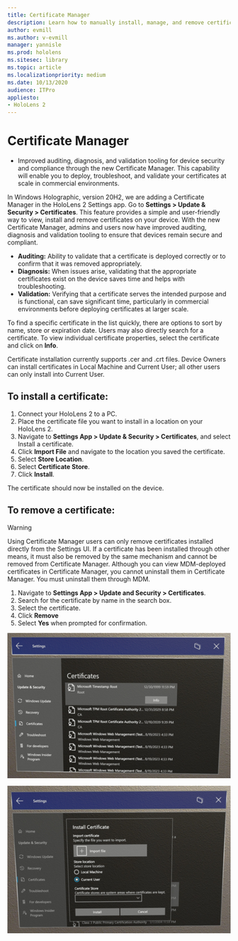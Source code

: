 ```yaml
---
title: Certificate Manager
description: Learn how to manually install, manage, and remove certificates on HoloLens 2 mixed reality devices.
author: evmill
ms.author: v-evmill
manager: yannisle
ms.prod: hololens
ms.sitesec: library
ms.topic: article
ms.localizationpriority: medium
ms.date: 10/13/2020
audience: ITPro
appliesto:
- HoloLens 2
---
```


# Certificate Manager

- Improved auditing, diagnosis, and validation tooling for device security and compliance through the new Certificate Manager. This capability will enable you to deploy, troubleshoot, and validate your certificates at scale in commercial environments.

In Windows Holographic, version 20H2, we are adding a Certificate Manager in the HoloLens 2 Settings app. Go to **Settings > Update & Security > Certificates**. This feature provides a simple and user-friendly way to view, install and remove certificates on your device. With the new Certificate Manager, admins and users now have improved auditing, diagnosis and validation tooling to ensure that devices remain secure and compliant. 

-	**Auditing:** Ability to validate that a certificate is deployed correctly or to confirm that it was removed appropriately. 
-	**Diagnosis:** When issues arise, validating that the appropriate certificates exist on the device saves time and helps with troubleshooting. 
-	**Validation:** Verifying that a certificate serves the intended purpose and is functional, can save significant time, particularly in commercial environments before deploying certificates at larger scale.

To find a specific certificate in the list quickly, there are options to sort by name, store or expiration date. Users may also directly search for a certificate. To view individual certificate properties, select the certificate and click on **Info**. 

Certificate installation currently supports .cer and .crt files. Device Owners can install certificates in Local Machine and Current User;  all other users can only install into Current User.

## To install a certificate: 

1.	Connect your HoloLens 2 to a PC.
1.	Place the certificate file you want to install in a location on your HoloLens 2.
1.	Navigate to **Settings App > Update & Security > Certificates**, and select Install a certificate.
1.	Click **Import File** and navigate to the location you saved the certificate.
1.	Select **Store Location**.
1.	Select **Certificate Store**.
1.	Click **Install**.

The certificate should now be installed on the device.

## To remove a certificate:

> [!WARNING]
> Using Certificate Manager users can only remove certificates installed directly from the Settings UI. If a certificate has been installed through other means, it must also be removed by the same mechanism and cannot be removed from Certificate Manager. Although you can view MDM-deployed certificates in Certificate Manager, you cannot uninstall them in Certificate Manager. You must uninstall them through MDM.

1. Navigate to **Settings App > Update and Security > Certificates**.
1. Search for the certificate by name in the search box.
1. Select the certificate.
1. Click **Remove**
1. Select **Yes** when prompted for confirmation.



![Certificate viewer in the Settings app under Certificates](images/certificate-viewer-device.jpg)

![Picture showing how to use Certificate UI to install a certificate in Settings.](images/certificate-device-install.jpg)

